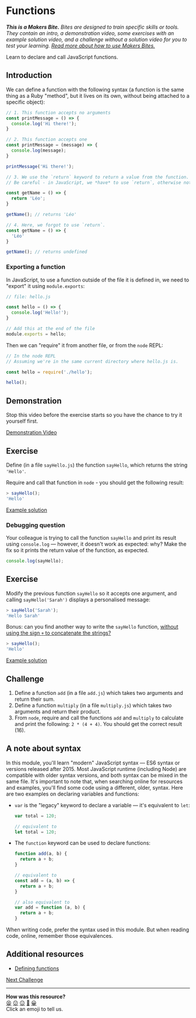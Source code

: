 # Functions

_**This is a Makers Bite.** Bites are designed to train specific skills or tools. They
contain an intro, a demonstration video, some exercises with an example solution video,
and a challenge without a solution video for you to test your learning. [Read more about
how to use Makers
Bites.](https://github.com/makersacademy/course/blob/main/labels/bites.md)_

Learn to declare and call JavaScript functions.

## Introduction

We can define a function with the following syntax (a function is the same thing as a Ruby
"method", but it lives on its own, without being attached to a specific object):

```js
// 1. This function accepts no arguments
const printMessage = () => {
  console.log('Hi there!');
}

// 2. This function accepts one
const printMessage = (message) => {
  console.log(message);
}

printMessage('Hi there!');

// 3. We use the `return` keyword to return a value from the function.
// Be careful - in JavaScript, we *have* to use `return`, otherwise nothing will be returned.

const getName = () => {
  return 'Léo';
}

getName(); // returns 'Léo'

// 4. Here, we forgot to use `return`.
const getName = () => {
  'Léo'
}

getName(); // returns undefined
```

### Exporting a function

In JavaScript, to use a function outside of the file it is defined in, we need to "export"
it using `module.exports`:

```js
// file: hello.js

const hello = () => {
  console.log('Hello!');
}

// Add this at the end of the file
module.exports = hello;
```

Then we can "require" it from another file, or from the `node` REPL:

```js
// In the node REPL
// Assuming we're in the same current directory where hello.js is.

const hello = require('./hello');

hello();
```

## Demonstration

Stop this video before the exercise starts so you have the chance to try it yourself
first.

[Demonstration Video](https://youtu.be/l6UR1mK6dsg?t=334)

## Exercise

Define (in a file `sayHello.js`) the function `sayHello`, which returns the string
`'Hello'`.

Require and call that function in `node` - you should get the following result:

```javascript
> sayHello();
'Hello'
```

[Example solution](https://youtu.be/l6UR1mK6dsg?t=628)

### Debugging question

Your colleague is trying to call the function `sayHello` and print its result using
`console.log` — however, it doesn't work as expected: why? Make the fix so it prints the
return value of the function, as expected.

```javascript
console.log(sayHello);
```

## Exercise

Modify the previous function `sayHello` so it accepts one argument, and calling
`sayHello('Sarah')` displays a personalised message:
```javascript
> sayHello('Sarah');
'Hello Sarah'
```

Bonus: can you find another way to write the `sayHello` function, [without using the sign
`+` to concatenate the
strings?](https://developer.mozilla.org/en-US/docs/Web/JavaScript/Reference/Template_literals#syntax)

```javascript
> sayHello();
'Hello'
```

[Example solution](https://youtu.be/l6UR1mK6dsg?t=675)

## Challenge

1. Define a function `add` (in a file `add.js`) which takes two arguments and return their
   sum.
2. Define a function `multiply` (in a file `multiply.js`) which takes two arguments and
   return their product.
3. From `node`, require and call the functions `add` and `multiply` to calculate and print
   the following: `2 * (4 + 4)`. You should get the correct result (16).

## A note about syntax

In this module, you'll learn "modern" JavaScript syntax — ES6 syntax or versions released
after 2015. Most JavaScript runtime (including Node) are compatible with older syntax
versions, and both syntax can be mixed in the same file. It's important to note that, when
searching online for resources and examples, you'll find some code using a different,
older, syntax. Here are two examples on declaring variables and functions:

 * `var` is the "legacy" keyword to declare a variable — it's equivalent to `let`:
    ```js
    var total = 120;
    
    // equivalent to
    let total = 120;
    ```
 * The `function` keyword can be used to declare functions:
    ```js
    function add(a, b) {
      return a + b;
    }

    // equivalent to
    const add = (a, b) => {
      return a + b;
    }

    // also equivalent to
    var add = function (a, b) {
      return a + b;
    }
    ```
  When writing code, prefer the syntax used in this module. But when reading code, online,
  remember those equivalences.

## Additional resources

 * [Defining
   functions](https://developer.mozilla.org/en-US/docs/Web/JavaScript/Guide/Functions#defining_functions)

[Next Challenge](05_conditionals.md)

<!-- BEGIN GENERATED SECTION DO NOT EDIT -->

---

**How was this resource?**  
[😫](https://airtable.com/shrUJ3t7KLMqVRFKR?prefill_Repository=makersacademy/js-mongo-catchup&prefill_File=js_bites/04_functions.md&prefill_Sentiment=😫) [😕](https://airtable.com/shrUJ3t7KLMqVRFKR?prefill_Repository=makersacademy/js-mongo-catchup&prefill_File=js_bites/04_functions.md&prefill_Sentiment=😕) [😐](https://airtable.com/shrUJ3t7KLMqVRFKR?prefill_Repository=makersacademy/js-mongo-catchup&prefill_File=js_bites/04_functions.md&prefill_Sentiment=😐) [🙂](https://airtable.com/shrUJ3t7KLMqVRFKR?prefill_Repository=makersacademy/js-mongo-catchup&prefill_File=js_bites/04_functions.md&prefill_Sentiment=🙂) [😀](https://airtable.com/shrUJ3t7KLMqVRFKR?prefill_Repository=makersacademy/js-mongo-catchup&prefill_File=js_bites/04_functions.md&prefill_Sentiment=😀)  
Click an emoji to tell us.

<!-- END GENERATED SECTION DO NOT EDIT -->
